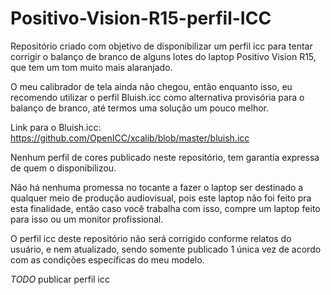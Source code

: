 # Positivo-Vision-R15-perfil-ICC
Repositório criado com objetivo de disponibilizar um perfil icc para tentar corrigir o balanço de branco de alguns lotes do laptop Positivo Vision R15, que tem um tom muito mais alaranjado.

O meu calibrador de tela ainda não chegou, então enquanto isso, eu recomendo utilizar o perfil Bluish.icc como alternativa provisória para o balanço de branco, até termos uma solução um pouco melhor.

Link para o Bluish.icc:
https://github.com/OpenICC/xcalib/blob/master/bluish.icc

Nenhum perfil de cores publicado neste repositório, tem garantia expressa de quem o disponibilizou.

Não há nenhuma promessa no tocante a fazer o laptop ser destinado a qualquer meio de produção audiovisual, pois este laptop não foi feito pra esta finalidade, então caso você trabalha com isso, compre um laptop feito para isso ou um monitor profissional.

O perfil icc deste repositório não será corrigido conforme relatos do usuário, e nem atualizado, sendo somente publicado 1 única vez de acordo com as condições específicas do meu modelo.

*TODO*
publicar perfil icc
